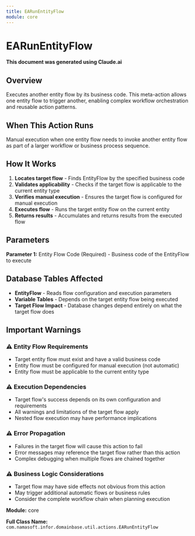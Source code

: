 ```yaml
---
title: EARunEntityFlow
module: core
---
```



<div class='entity-flows'>

# EARunEntityFlow

**This document was generated using Claude.ai**

## Overview

Executes another entity flow by its business code. This meta-action allows one entity flow to trigger another, enabling complex workflow orchestration and reusable action patterns.

## When This Action Runs

Manual execution when one entity flow needs to invoke another entity flow as part of a larger workflow or business process sequence.

## How It Works

1. **Locates target flow** - Finds EntityFlow by the specified business code
2. **Validates applicability** - Checks if the target flow is applicable to the current entity type
3. **Verifies manual execution** - Ensures the target flow is configured for manual execution
4. **Executes flow** - Runs the target entity flow on the current entity
5. **Returns results** - Accumulates and returns results from the executed flow

## Parameters

**Parameter 1:** Entity Flow Code (Required) - Business code of the EntityFlow to execute

## Database Tables Affected

- **EntityFlow** - Reads flow configuration and execution parameters
- **Variable Tables** - Depends on the target entity flow being executed
- **Target Flow Impact** - Database changes depend entirely on what the target flow does

## Important Warnings

### ⚠️ Entity Flow Requirements
- Target entity flow must exist and have a valid business code
- Entity flow must be configured for manual execution (not automatic)
- Entity flow must be applicable to the current entity type

### ⚠️ Execution Dependencies
- Target flow's success depends on its own configuration and requirements
- All warnings and limitations of the target flow apply
- Nested flow execution may have performance implications

### ⚠️ Error Propagation
- Failures in the target flow will cause this action to fail
- Error messages may reference the target flow rather than this action
- Complex debugging when multiple flows are chained together

### ⚠️ Business Logic Considerations
- Target flow may have side effects not obvious from this action
- May trigger additional automatic flows or business rules
- Consider the complete workflow chain when planning execution

**Module:** core

**Full Class Name:** `com.namasoft.infor.domainbase.util.actions.EARunEntityFlow`


</div>